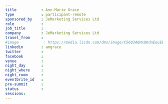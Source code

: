 ```yaml
---
title           : Ann-Marie Grace
type            : participant-remote
sponsored_by    : JeMarketing Services Ltd
role            :
job_title       :
company         : JeMarketing Services Ltd
travel_from     : 
#image           : https://media.licdn.com/dms/image/C5603AQHxQKdnEeuEBg/profile-displayphoto-shrink_800_800/0?e=1531958400&v=beta&t=FXhzd-ifVTAeNhEgAz1Uv6VyzMlqqpUvbORdlt791PM
linkedin        : amgrace
twitter         :
facebook        :
venue           : 
night_day       : 
night_where     : 
night_room      : 
eventbrite_id   :
pre-summit      :
status          : 
sessions:
---
```


